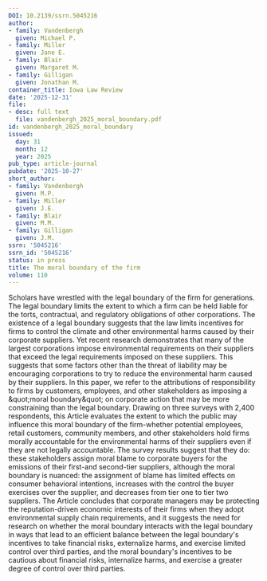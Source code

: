```yaml
---
DOI: 10.2139/ssrn.5045216
author:
- family: Vandenbergh
  given: Michael P.
- family: Miller
  given: Jane E.
- family: Blair
  given: Margaret M.
- family: Gilligan
  given: Jonathan M.
container_title: Iowa Law Review
date: '2025-12-31'
file:
- desc: full text
  file: vandenbergh_2025_moral_boundary.pdf
id: vandenbergh_2025_moral_boundary
issued:
  day: 31
  month: 12
  year: 2025
pub_type: article-journal
pubdate: '2025-10-27'
short_author:
- family: Vandenbergh
  given: M.P.
- family: Miller
  given: J.E.
- family: Blair
  given: M.M.
- family: Gilligan
  given: J.M.
ssrn: '5045216'
ssrn_id: '5045216'
status: in press
title: The moral boundary of the firm
volume: 110
---
```

Scholars have wrestled with the legal boundary of the firm for generations. The legal boundary limits the extent to which a firm can be held liable for the torts, contractual, and regulatory obligations of other corporations. The existence of a legal boundary suggests that the law limits incentives for firms to control the climate and other environmental harms caused by their corporate suppliers. Yet recent research demonstrates that many of the largest corporations impose environmental requirements on their suppliers that exceed the legal requirements imposed on these suppliers. This suggests that some factors other than the threat of liability may be encouraging corporations to try to reduce the environmental harm caused by their suppliers. In this paper, we refer to the attributions of responsibility to firms by customers, employees, and other stakeholders as imposing a \&quot;moral boundary\&quot; on corporate action that may be more constraining than the legal boundary. Drawing on three surveys with 2,400 respondents, this Article evaluates the extent to which the public may influence this moral boundary of the firm-whether potential employees, retail customers, community members, and other stakeholders hold firms morally accountable for the environmental harms of their suppliers even if they are not legally accountable. The survey results suggest that they do: these stakeholders assign moral blame to corporate buyers for the emissions of their first-and second-tier suppliers, although the moral boundary is nuanced: the assignment of blame has limited effects on consumer behavioral intentions, increases with the control the buyer exercises over the supplier, and decreases from tier one to tier two suppliers. The Article concludes that corporate managers may be protecting the reputation-driven economic interests of their firms when they adopt environmental supply chain requirements, and it suggests the need for research on whether the moral boundary interacts with the legal boundary in ways that lead to an efficient balance between the legal boundary&#x27;s incentives to take financial risks, externalize harms, and exercise limited control over third parties, and the moral boundary&#x27;s incentives to be cautious about financial risks, internalize harms, and exercise a greater degree of control over third parties.
